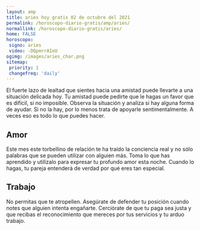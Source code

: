 ```yaml
---
layout: amp
title: aries hoy gratis 02 de octubre del 2021 
permalink: /horoscopo-diario-gratis/amp/aries/
normallink: /horoscopo-diario-gratis/aries/
home: FALSE
horoscopo:
 signo: aries
 video: -DQpmrrAIeU
ogimg: /images/aries_char.png
sitemap:
 priority: 1
 changefreq: 'daily'
---
```



El fuerte lazo de lealtad que sientes hacia una amistad puede llevarte a una situación delicada hoy. Tu amistad puede pedirte que le hagas un favor que es difícil, si no imposible. Observa la situación y analiza si hay alguna forma de ayudar. Si no la hay, por lo menos trata de apoyarle sentimentalmente. A veces eso es todo lo que puedes hacer.

## Amor

Este mes este torbellino de relación te ha traído la conciencia real y no sólo palabras que se pueden utilizar con alguien más. Toma lo que has aprendido y utilízalo para expresar tu profundo amor esta noche. Cuando lo hagas, tu pareja entenderá de verdad por qué eres tan especial.

## Trabajo

No permitas que te atropellen. Asegúrate de defender tu posición cuando notes que alguien intenta engañarte. Cerciórate de que tu paga sea justa y que recibas el reconocimiento que mereces por tus servicios y tu arduo trabajo.